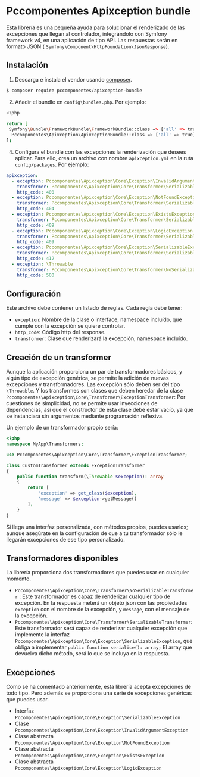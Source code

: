 # Pccomponentes Apixception bundle

Esta librería es una pequeña ayuda para solucionar el renderizado de las excepciones que llegan al controlador, integrándolo con Symfony framework v4, en una aplicación de tipo API.
Las respuestas serán en formato JSON ( ``Symfony\Component\HttpFoundation\JsonResponse``).

## Instalación

 1. Descarga e instala el vendor usando [composer](https://getcomposer.org/).
```bash
$ composer require pccomponentes/apixception-bundle
```
2. Añadir el bundle en ``config\bundles.php``. Por ejemplo:
```bash
<?php  
  
return [  
 Symfony\Bundle\FrameworkBundle\FrameworkBundle::class => ['all' => true],  
  Pccomponentes\Apixception\ApixceptionBundle::class => ['all' => true]  
];
```
4. Configura el bundle con las excepciones la renderización que desees aplicar. Para ello, crea un archivo con nombre ``apixception.yml`` en la ruta ``config/packages``. Por ejemplo:
```yaml
apixception:  
  - exception: Pccomponentes\Apixception\Core\Exception\InvalidArgumentException  
    transformer: Pccomponentes\Apixception\Core\Transformer\SerializableTransformer  
    http_code: 400  
  - exception: Pccomponentes\Apixception\Core\Exception\NotFoundException  
    transformer: Pccomponentes\Apixception\Core\Transformer\SerializableTransformer  
    http_code: 404  
  - exception: Pccomponentes\Apixception\Core\Exception\ExistsException  
    transformer: Pccomponentes\Apixception\Core\Transformer\SerializableTransformer  
    http_code: 409  
  - exception: Pccomponentes\Apixception\Core\Exception\LogicException  
    transformer: Pccomponentes\Apixception\Core\Transformer\SerializableTransformer  
    http_code: 409  
  - exception: Pccomponentes\Apixception\Core\Exception\SerializableException  
    transformer: Pccomponentes\Apixception\Core\Transformer\SerializableTransformer  
    http_code: 412  
  - exception: \Throwable  
    transformer: Pccomponentes\Apixception\Core\Transformer\NoSerializableTransformer  
    http_code: 500
```

## Configuración

Este archivo debe contener un listado de reglas. Cada regla debe tener:

 - ``exception``: Nombre de la clase o interface, namespace incluído, que cumple con la excepción se quiere controlar.
 - ``http_code``: Código http del response.
 - ``transformer``: Clase que renderizará la excepción, namespace incluído.

## Creación de un transformer
Aunque la aplicación proporciona un par de transformadores básicos, y algún tipo de excepción genérica, se permite la adición de nuevas excepciones y transformadores.
Las excepción sólo deben ser del tipo ``\Throwable``. Y los transformes son clases que deben heredar de la clase ``Pccomponentes\Apixception\Core\Transformer\ExceptionTransformer``: Por cuestiones de simplicidad, no se permite usar inyecciones de dependencias, así que el constructor de esta clase debe estar vacío, ya que se instanciará sin argumentos mediante programación reflexiva.

Un ejemplo de un transformador propio sería:
```php
<?php
namespace MyApp\Transformers;

use Pccomponentes\Apixception\Core\Transformer\ExceptionTransformer;

class CustomTransformer extends ExceptionTransformer
{
	public function transform(\Throwable $exception): array
	{
		return [
			'exception' => get_class($exception),
			'message' => $exception->getMessage()
		];
	}
}

```
Si llega una interfaz personalizada, con métodos propios, puedes usarlos; aunque asegúrate en la configuración de que a tu transformador sólo le llegarán excepciones de ese tipo personalizado.

## Transformadores disponibles
La librería proporciona dos transformadores que puedes usar en cualquier momento.
 - ``Pccomponentes\Apixception\Core\Transformer\NoSerializableTransformer`` : Este transformador es capaz de renderizar cualquier tipo de excepción. En la respuesta meterá un objeto json con las propiedades  ``exception`` con el nombre de la excepción, y ``message``, con el mensaje de la excepción.
 - ``Pccomponentes\Apixception\Core\Transformer\SerializableTransformer``: Este transformador será capaz de renderizar cualquier excepción que implemente la interfaz ``Pccomponentes\Apixception\Core\Exception\SerializableException``, que obliga a implementar ``public function serialice(): array;``  El array que devuelva dicho método, será lo que se incluya en la respuesta.

## Excepciones
Como se ha comentado anteriormente, esta librería acepta excepciones de todo tipo. Pero además se proporciona una serie de excepciones genéricas que puedes usar.
 - Interfaz ``Pccomponentes\Apixception\Core\Exception\SerializableException``
 - Clase ``Pccomponentes\Apixception\Core\Exception\InvalidArgumentException``
 - Clase abstracta ``Pccomponentes\Apixception\Core\Exception\NotFoundException``
 - Clase abstracta ``Pccomponentes\Apixception\Core\Exception\ExistsException``
 - Clase abstracta ``Pccomponentes\Apixception\Core\Exception\LogicException``